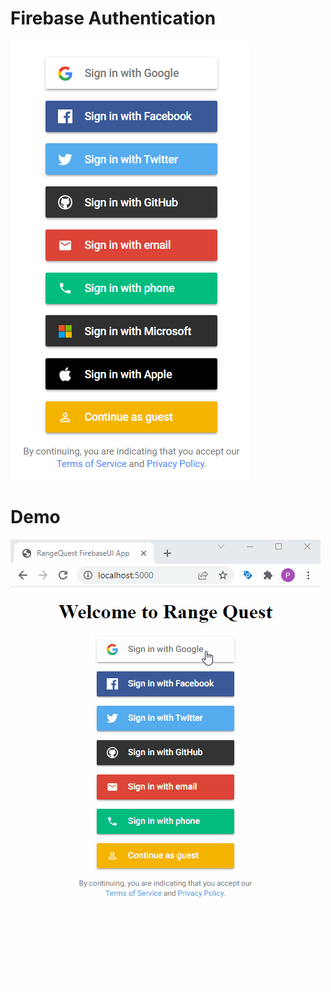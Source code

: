 # Firebase Authentication

![Login Options](firebase-logins.png)

# Demo

![Google Login](google-login.gif)